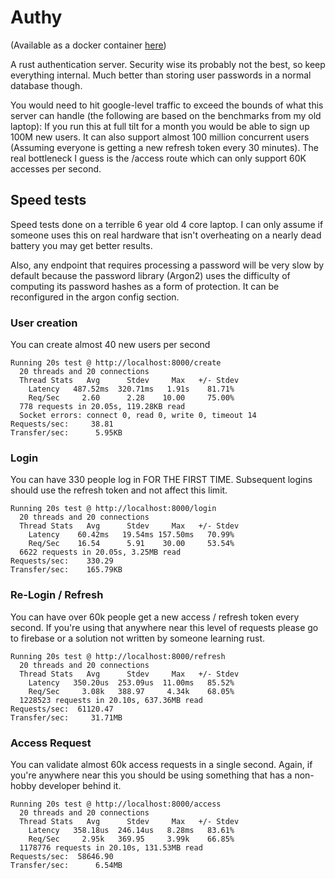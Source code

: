 # Authy
(Available as a docker container [here](https://hub.docker.com/repository/docker/xmaayy/authy/general))


A rust authentication server. Security wise its probably not the best, so keep everything internal. Much better than storing user passwords in a normal database though.

You would need to hit google-level traffic to exceed the bounds of what this server can handle (the following are based on the benchmarks from my old laptop): If you run this at full tilt for a month you would be able to sign up 100M new users. It can also support almost 100 million concurrent users (Assuming everyone is getting a new refresh token every 30 minutes). The real bottleneck I guess is the /access route which can only support 60K accesses per second.  


## Speed tests
Speed tests done on a terrible 6 year old 4 core laptop. I can only assume if someone uses
this on real hardware that isn't overheating on a nearly dead battery you may get better results.

Also, any endpoint that requires processing a password will be very slow by default because
the password library (Argon2) uses the difficulty of computing its password hashes as a form
of protection. It can be reconfigured in the argon config section.

### User creation
You can create almost 40 new users per second
```
Running 20s test @ http://localhost:8000/create
  20 threads and 20 connections
  Thread Stats   Avg      Stdev     Max   +/- Stdev
    Latency   487.52ms  320.71ms   1.91s    81.71%
    Req/Sec     2.60      2.28    10.00     75.00%
  778 requests in 20.05s, 119.28KB read
  Socket errors: connect 0, read 0, write 0, timeout 14
Requests/sec:     38.81
Transfer/sec:      5.95KB
```
### Login
You can have 330 people log in FOR THE FIRST TIME. Subsequent logins should use the
refresh token and not affect this limit.
```
Running 20s test @ http://localhost:8000/login
  20 threads and 20 connections
  Thread Stats   Avg      Stdev     Max   +/- Stdev
    Latency    60.42ms   19.54ms 157.50ms   70.99%
    Req/Sec    16.54      5.91    30.00     53.54%
  6622 requests in 20.05s, 3.25MB read
Requests/sec:    330.29
Transfer/sec:    165.79KB
```

### Re-Login / Refresh
You can have over 60k people get a new access / refresh token every second. If you're
using that anywhere near this level of requests please go to firebase or a solution not
written by someone learning rust.
```
Running 20s test @ http://localhost:8000/refresh
  20 threads and 20 connections
  Thread Stats   Avg      Stdev     Max   +/- Stdev
    Latency   350.20us  253.09us  11.00ms   85.52%
    Req/Sec     3.08k   388.97     4.34k    68.05%
  1228523 requests in 20.10s, 637.36MB read
Requests/sec:  61120.47
Transfer/sec:     31.71MB
```

### Access Request
You can validate almost 60k access requests in a single second. Again, if you're anywhere near
this you should be using something that has a non-hobby developer behind it.
```
Running 20s test @ http://localhost:8000/access
  20 threads and 20 connections
  Thread Stats   Avg      Stdev     Max   +/- Stdev
    Latency   358.18us  246.14us   8.28ms   83.61%
    Req/Sec     2.95k   369.95     3.99k    66.85%
  1178776 requests in 20.10s, 131.53MB read
Requests/sec:  58646.90
Transfer/sec:      6.54MB
```
